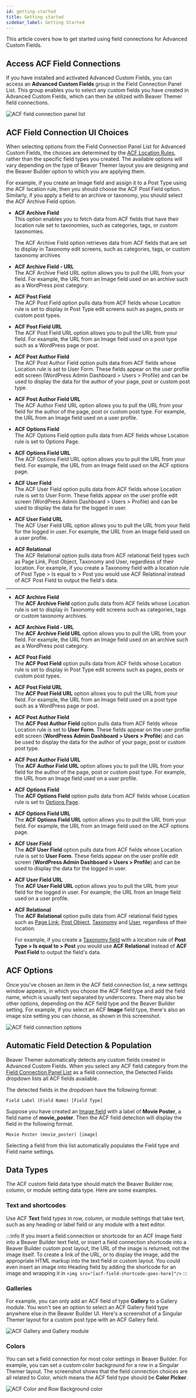 ```yaml
---
id: getting-started
title: Getting started
sidebar_label: Getting Started
---
```


This article covers how to get started using field connections for Advanced Custom Fields.

## Access ACF Field Connections

If you have installed and activated Advanced Custom Fields, you can access an **Advanced Custom Fields** group in the Field Connection Panel List. This group enables you to select any custom fields you have created in Advanced Custom Fields, which can then be utilized with Beaver Themer field connections.

![ACF field connection panel list](/img/beaver-themer/integrations--acf--getting-started--1.jpg)

## ACF Field Connection UI Choices

When selecting options from the Field Connection Panel List for Advanced Custom Fields, the choices are determined by the [ACF Location Rules](https://www.advancedcustomfields.com/resources/custom-location-rules/), rather than the specific field types you created. The available options will vary depending on the type of Beaver Themer layout you are designing and the Beaver Builder option to which you are applying them.

For example, if you create an Image field and assign it to a Post Type using the ACF location rule, then you should choose the ACF Post Field option. Similarly, if you apply a field to an archive or taxonomy, you should select the ACF Archive Field option.

* **ACF Archive Field**  
This option enables you to fetch data from ACF fields that have their location rule set to taxonomies, such as categories, tags, or custom taxonomies.  

  The ACF Archive Field option retrieves data from ACF fields that are set to display in Taxonomy edit screens, such as categories, tags, or custom taxonomy archives

* **ACF Archive Field - URL**  
The ACF Archive Field URL option allows you to pull the URL from your field. For example, the URL from an Image field used on an archive such as a WordPress post category.

* **ACF Post Field**  
The ACF Post Field option pulls data from ACF fields whose Location rule is set to display in Post Type edit screens such as pages, posts or custom post types.

* **ACF Post Field URL**  
The ACF Post Field URL option allows you to pull the URL from your field. For example, the URL from an Image field used on a post type such as a WordPress page or post.

* **ACF Post Author Field**  
The ACF Post Author Field option pulls data from ACF fields whose Location rule is set to User Form. These fields appear on the user profile edit screen (WordPress Admin Dashboard > Users > Profile) and can be used to display the data for the author of your page, post or custom post type.

* **ACF Post Author Field URL**  
The ACF Author Field URL option allows you to pull the URL from your field for the author of the page, post or custom post type. For example, the URL from an Image field used on a user profile.

* **ACF Options Field**  
The ACF Options Field option pulls data from ACF fields whose Location rule is set to Options Page.

* **ACF Options Field URL**  
The ACF Options Field URL option allows you to pull the URL from your field. For example, the URL from an Image field used on the ACF options page.

* **ACF User Field**  
The ACF User Field option pulls data from ACF fields whose Location rule is set to User Form. These fields appear on the user profile edit screen (WordPress Admin Dashboard > Users > Profile) and can be used to display the data for the logged in user.

* **ACF User Field URL**  
The ACF User Field URL option allows you to pull the URL from your field for the logged in user. For example, the URL from an Image field used on a user profile.

* **ACF Relational**  
The ACF Relational option pulls data from ACF relational field types such as Page Link, Post Object, Taxonomy and User, regardless of their location. For example, if you create a Taxonomy field with a location rule of Post Type > Is equal to > Post you would use ACF Relational instead of ACF Post Field to output the field's data.


---

* **ACF Archive Field**  
The **ACF Archive Field** option pulls data from ACF fields whose Location rule is set to display in Taxonomy edit screens such as categories, tags or custom taxonomy archives.

* **ACF Archive Field - URL**  
The **ACF Archive Field URL** option allows you to pull the URL from your field. For example, the URL from an Image field used on an archive such as a WordPress post category.

* **ACF Post Field**  
The **ACF Post Field** option pulls data from ACF fields whose Location rule is set to display in Post Type edit screens such as pages, posts or custom post types.

* **ACF Post Field URL**  
The **ACF Post Field URL** option allows you to pull the URL from your field. For example, the URL from an Image field used on a post type such as a WordPress page or post.

* **ACF Post Author Field**  
The **ACF Post Author Field** option pulls data from ACF fields whose Location rule is set to **User Form**. These fields appear on the user profile edit screen (**WordPress Admin Dashboard > Users > Profile**) and can be used to display the data for the author of your page, post or custom post type.

* **ACF Post Author Field URL**  
The **ACF Author Field URL** option allows you to pull the URL from your field for the author of the page, post or custom post type. For example, the URL from an Image field used on a user profile.

* **ACF Options Field**  
The **ACF Options Field** option pulls data from ACF fields whose Location rule is set to [Options Page](options-page.md).

* **ACF Options Field URL**  
The **ACF Options Field URL** option allows you to pull the URL from your field. For example, the URL from an Image field used on the ACF options page.

* **ACF User Field**  
The **ACF User Field** option pulls data from ACF fields whose Location rule is set to **User Form**. These fields appear on the user profile edit screen (**WordPress Admin Dashboard > Users > Profile**) and can be used to display the data for the logged in user.

* **ACF User Field URL**  
The **ACF User Field URL** option allows you to pull the URL from your field for the logged in user. For example, the URL from an Image field used on a user profile.

* **ACF Relational**  
The **ACF Relational** option pulls data from ACF relational field types such as [Page Link](field-types/page-link.md), [Post Object](field-types/post-object.md), [Taxonomy](field-types/taxonomy.md) and [User](field-types/user.md), regardless of their location.  
  
  For example, if you create a [Taxonomy field](field-types/taxonomy.md) with a location rule of **Post Type > Is equal to > Post** you would use **ACF Relational** instead of **ACF Post Field** to output the field's data.

## ACF Options

Once you've chosen an item in the ACF field connection list, a new settings window appears, in which you choose the ACF field type and add the field name, which is usually text separated by underscores. There may also be other options, depending on the ACF field type and the Beaver Builder setting. For example, if you select an ACF **Image** field type, there's also an image size setting you can choose, as shown in this screenshot.

![ACF field connection options](/img/beaver-themer/integrations--acf--getting-started--2.jpg)

## Automatic Field Detection & Population

Beaver Themer automatically detects any custom fields created in Advanced Custom Fields. When you select any ACF field category from the [Field Connection Panel List](../work-with-field-connections.md#add-a-field-connection) as a field connection, the Detected Fields dropdown lists all ACF fields available.

The detected fields in the dropdown have the following format:

```markup
Field Label (Field Name) [Field Type]
```

Suppose you have created an [Image field](field-types/image.md) with a label of **Movie Poster**, a field name of **movie_poster**. Then the ACF field detection will display the field in the following format.

```markup
Movie Poster (movie_poster) [image]
```

Selecting a field from this list automatically populates the Field type and Field name settings.

## Data Types

The ACF custom field data type should match the Beaver Builder row, column, or module setting data type. Here are some examples.

### Text and shortcodes

Use ACF **Text** field types in row, column, or module settings that take text, such as any heading or label field or any module with a text editor.

:::info
If you insert a field connection or shortcode for an ACF Image field into a Beaver Builder text field, or insert a field connection shortcode into a Beaver Builder custom post layout, the URL of the image is returned, not the image itself. To create a link of the URL, or to display the image, add the appropriate HTML markup into the text field or custom layout. You could even insert an image into Heading field by adding the shortcode for an image and wrapping it in `<img src="[acf-field-shortcode-goes-here]"/>`
:::

### Galleries

For example, you can only add an ACF field of type **Gallery** to a Gallery module. You won't see an option to select an ACF Gallery field type anywhere else in the Beaver Builder UI. Here's a screenshot of a Singular Themer layout for a custom post type with an ACF Gallery field.

![ACF Gallery and Gallery module](/img/beaver-themer/integrations--acf--getting-started--3.jpg)

### Colors

You can set a field connection for most color settings in Beaver Builder. For example, you can set a custom color background for a row in a Singular Themer layout. The screenshot shows that the field connection choices are all related to Color, which means the ACF field type should be **Color Picker**.

![ACF Color and Row Background color](/img/beaver-themer/integrations--acf--getting-started--4.jpg)
